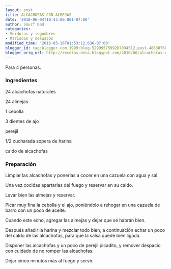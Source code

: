 ```yaml
---
layout: post
title: ALCACHOFAS CON ALMEJAS
date: '2010-06-04T10:43:00.001-07:00'
author: Smurf Dad
categories:
- Verduras y legumbres
- Mariscos y moluscos
modified_time: '2016-03-16T01:53:12.636-07:00'
blogger_id: tag:blogger.com,1999:blog-5299957599287034512.post-4883876013369402811
blogger_orig_url: http://recetas-desa.blogspot.com/2010/06/alcachofas-con-almejas.html
---
```


Para 4 personas.

<h3>Ingredientes</h3>
24 alcachofas naturales

24 almejas

1 cebolla

3 dientes de ajo

perejil

1/2 cucharada sopera de harina

caldo de alcachofas



<h3>Preparación</h3>
Limpiar las alcachofas y ponerlas a cocer en una cazuela con agua y sal.

Una vez cocidas apartarlas del fuego y reservar en su caldo.

Lavar bien las almejas y reservar.

Picar muy fina la cebolla y el ajo, poniéndolo a rehogar en una cazuela de barro con un poco de aceite.

Cuando este echo, agregar las almejas y dejar que sé habrán bien.

Después añadir la harina y mezclar todo bien, a continuación echar un poco del caldo de las alcachofas, para que la salsa quede bien ligada.

Disponer las alcachofas y un poco de perejil picadito, y remover despacio con cuidado de no romper las alcachofas.

Dejar cinco minutos más al fuego y servir.